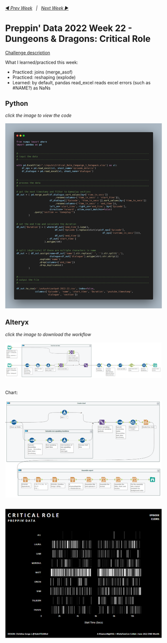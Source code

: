 <h6><a href="..\preppin-data-2022-21\README.md">◀  Prev Week</a>&nbsp;&nbsp;&nbsp;|&nbsp;&nbsp;&nbsp;<a href="..\preppin-data-2022-23\README.md">Next Week  ▶</a></h6>

# Preppin' Data 2022 Week 22 - Dungeons & Dragons: Critical Role

[Challenge description](https://preppindata.blogspot.com/2022/06/2022-week-22-dungeons-dragons-critical.html)

What I learned/practiced this week:
* Practiced: joins (merge_asof)
* Practiced: reshaping (explode)
* Learned: by default, pandas read_excel reads excel errors (such as #NAME?) as NaNs

## Python
<i>click the image to view the code</i><br>
<br>
<a href="preppin-data-2022-22.py">
<img src="img-python-code-2022-22.png?raw=true" alt="Python code">
</a>

## Alteryx
<i>click the image to download the workflow</i><br>
<br>
<a href="preppin-data-2022-22.yxzp">
<img src="img-alteryx-2022-22.png?raw=true" alt="Alteryx workflow">
</a><br>
<br>
<br>
Chart:<br>
<br>
<a href="preppin-data-2022-22.yxzp">
<img src="img-alteryx-2022-22-chart-workflow.png?raw=true" alt="Alteryx workflow for creating the chart">
</a><br>
<br>
<br>
<img src="img-alteryx-2022-22-chart-output.png?raw=true" alt="Chart recreated using Alteryx">
